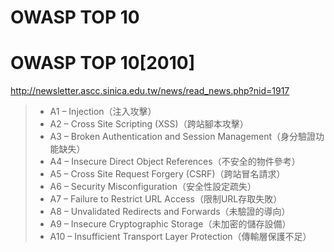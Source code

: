 # OWASP TOP 10

# OWASP TOP 10[2010]

http://newsletter.ascc.sinica.edu.tw/news/read_news.php?nid=1917

>* A1 – Injection（注入攻擊） 
>* A2 – Cross Site Scripting (XSS)（跨站腳本攻擊） 
>* A3 – Broken Authentication and Session Management（身分驗證功能缺失） 
>* A4 – Insecure Direct Object References（不安全的物件參考） 
>* A5 – Cross Site Request Forgery (CSRF)（跨站冒名請求） 
>* A6 – Security Misconfiguration（安全性設定疏失） 
>* A7 – Failure to Restrict URL Access（限制URL存取失敗） 
>* A8 – Unvalidated Redirects and Forwards（未驗證的導向） 
>* A9 – Insecure Cryptographic Storage（未加密的儲存設備）  
>* A10 – Insufficient Transport Layer Protection（傳輸層保護不足） 
